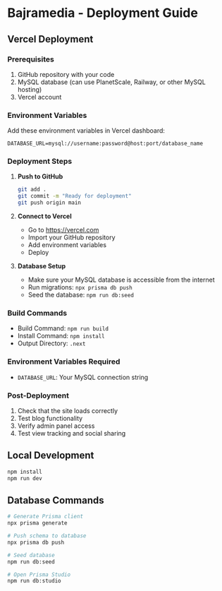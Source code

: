 # Bajramedia - Deployment Guide

## Vercel Deployment

### Prerequisites
1. GitHub repository with your code
2. MySQL database (can use PlanetScale, Railway, or other MySQL hosting)
3. Vercel account

### Environment Variables
Add these environment variables in Vercel dashboard:

```
DATABASE_URL=mysql://username:password@host:port/database_name
```

### Deployment Steps

1. **Push to GitHub**
   ```bash
   git add .
   git commit -m "Ready for deployment"
   git push origin main
   ```

2. **Connect to Vercel**
   - Go to https://vercel.com
   - Import your GitHub repository
   - Add environment variables
   - Deploy

3. **Database Setup**
   - Make sure your MySQL database is accessible from the internet
   - Run migrations: `npx prisma db push`
   - Seed the database: `npm run db:seed`

### Build Commands
- Build Command: `npm run build`
- Install Command: `npm install`
- Output Directory: `.next`

### Environment Variables Required
- `DATABASE_URL`: Your MySQL connection string

### Post-Deployment
1. Check that the site loads correctly
2. Test blog functionality
3. Verify admin panel access
4. Test view tracking and social sharing

## Local Development
```bash
npm install
npm run dev
```

## Database Commands
```bash
# Generate Prisma client
npx prisma generate

# Push schema to database
npx prisma db push

# Seed database
npm run db:seed

# Open Prisma Studio
npm run db:studio
```
